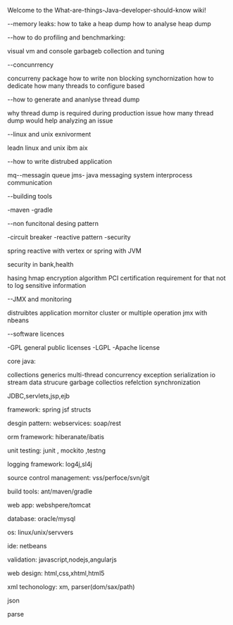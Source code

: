 Welcome to the What-are-things-Java-developer-should-know wiki!



--memory leaks:
how to take a heap dump
how to analyse heap dump

--how to do profiling and benchmarking:

visual vm and console
garbageb collection and tuning

--concunrrency

concurreny package
how to write non blocking synchornization
how to dedicate how many threads to configure based

--how to generate and ananlyse thread dump

why thread dump is required during production issue
how many thread dump would help analyzing an issue

--linux and unix exnivorment

leadn linux and unix ibm aix

--how to write distrubed application

mq--messagin queue
jms- java messaging system
interprocess communication

--building tools

-maven
-gradle

--non funcitonal desing pattern

-circuit breaker
-reactive pattern
-security

spring reactive with vertex or spring with JVM

security in bank,health

hasing
hmap
encryption algorithm
PCI certification
requirement for that
not to log sensitive information

--JMX and monitoring

distruibtes application
mornitor cluster or multiple operation
jmx with nbeans


--software licences

-GPL  general public licenses
-LGPL
-Apache license


core java:

collections
generics
multi-thread
concurrency 
exception 
serialization
io stream
data strucure
garbage collectios
refelction
synchronization

JDBC,servlets,jsp,ejb

framework:
spring
jsf
structs

desgin pattern:
webservices: soap/rest

orm framework:
hiberanate/ibatis

unit testing:
junit , mockito ,testng

logging framework:
log4j,sl4j

source control management:
vss/perfoce/svn/git

build tools:
ant/maven/gradle

web app:
webshpere/tomcat

database:
oracle/mysql

os:
linux/unix/servvers

ide:
netbeans

validation:
javascript,nodejs,angularjs

web design:
html,css,xhtml,html5

xml techonology:
xm, parser(dom/sax/path)

json

parse








